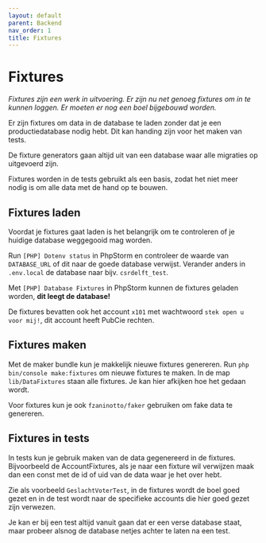 ```yaml
---
layout: default
parent: Backend
nav_order: 1
title: Fixtures
---
```


# Fixtures

_Fixtures zijn een werk in uitvoering. Er zijn nu net genoeg fixtures om in te kunnen loggen. Er moeten er nog een boel bijgebouwd worden._

Er zijn fixtures om data in de database te laden zonder dat je een productiedatabase nodig hebt. Dit kan handing zijn voor het maken van tests.

De fixture generators gaan altijd uit van een database waar alle migraties op uitgevoerd zijn.

Fixtures worden in de tests gebruikt als een basis, zodat het niet meer nodig is om alle data met de hand op te bouwen.

## Fixtures laden

Voordat je fixtures gaat laden is het belangrijk om te controleren of je huidige database weggegooid mag worden.

Run `[PHP] Dotenv status` in PhpStorm en controleer de waarde van `DATABASE_URL` of dit naar de goede database verwijst. Verander anders in `.env.local` de database naar bijv. `csrdelft_test`.

Met `[PHP] Database Fixtures` in PhpStorm kunnen de fixtures geladen worden, **dit leegt de database!**

De fixtures bevatten ook het account `x101` met wachtwoord `stek open u voor mij!`, dit account heeft PubCie rechten.

## Fixtures maken

Met de maker bundle kun je makkelijk nieuwe fixtures genereren. Run `php bin/console make:fixtures` om nieuwe fixtures te maken. In de map `lib/DataFixtures` staan alle fixtures. Je kan hier afkijken hoe het gedaan wordt.

Voor fixtures kun je ook `fzaninotto/faker` gebruiken om fake data te genereren.

## Fixtures in tests

In tests kun je gebruik maken van de data gegenereerd in de fixtures. Bijvoorbeeld de AccountFixtures, als je naar een fixture wil verwijzen maak dan een const met de id of uid van de data waar je het over hebt.

Zie als voorbeeld `GeslachtVoterTest`, in de fixtures wordt de boel goed gezet en in de test wordt naar de specifieke accounts die hier goed gezet zijn verwezen.

Je kan er bij een test altijd vanuit gaan dat er een verse database staat, maar probeer alsnog de database netjes achter te laten na een test.
